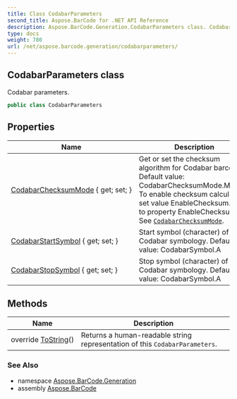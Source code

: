 ```yaml
---
title: Class CodabarParameters
second_title: Aspose.BarCode for .NET API Reference
description: Aspose.BarCode.Generation.CodabarParameters class. Codabar parameters
type: docs
weight: 780
url: /net/aspose.barcode.generation/codabarparameters/
---
```

## CodabarParameters class

Codabar parameters.

```csharp
public class CodabarParameters
```

## Properties

| Name | Description |
| --- | --- |
| [CodabarChecksumMode](../../aspose.barcode.generation/codabarparameters/codabarchecksummode/) { get; set; } | Get or set the checksum algorithm for Codabar barcodes. Default value: CodabarChecksumMode.Mod16. To enable checksum calculation set value EnableChecksum.Yes to property EnableChecksum. See [`CodabarChecksumMode`](./codabarchecksummode/). |
| [CodabarStartSymbol](../../aspose.barcode.generation/codabarparameters/codabarstartsymbol/) { get; set; } | Start symbol (character) of Codabar symbology. Default value: CodabarSymbol.A |
| [CodabarStopSymbol](../../aspose.barcode.generation/codabarparameters/codabarstopsymbol/) { get; set; } | Stop symbol (character) of Codabar symbology. Default value: CodabarSymbol.A |

## Methods

| Name | Description |
| --- | --- |
| override [ToString](../../aspose.barcode.generation/codabarparameters/tostring/)() | Returns a human-readable string representation of this `CodabarParameters`. |

### See Also

* namespace [Aspose.BarCode.Generation](../../aspose.barcode.generation/)
* assembly [Aspose.BarCode](../../)


